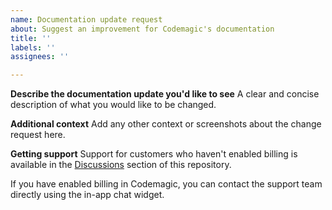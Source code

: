 ```yaml
---
name: Documentation update request
about: Suggest an improvement for Codemagic's documentation
title: ''
labels: ''
assignees: ''

---
```


**Describe the documentation update you'd like to see**
A clear and concise description of what you would like to be changed.

**Additional context**
Add any other context or screenshots about the change request here.

**Getting support**
Support for customers who haven't enabled billing is available in the [Discussions](https://github.com/codemagic-ci-cd/codemagic-docs/discussions) section of this repository. 

If you have enabled billing in Codemagic, you can contact the support team directly using the in-app chat widget.
